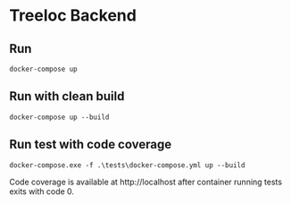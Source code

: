 # Treeloc Backend

## Run

`docker-compose up`

## Run with clean build

`docker-compose up --build`

## Run test with code coverage

`docker-compose.exe -f .\tests\docker-compose.yml up --build`

Code coverage is available at http://localhost after container running tests exits with code 0.
